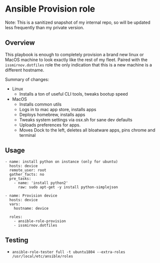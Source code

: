 # Ansible Provision role

Note: This is a sanitized snapshot of my internal repo, so will be updated less frequently than my private version.

## Overview

This playbook is enough to completely provision a brand new linux or MacOS machine to look exactly like the rest of my fleet.
Paired with the `issmirnov.dotfiles` role the only indication that this is a new machine is a different hostname.

Summary of changes:

- Linux
  - Installs a ton of useful CLI tools, tweaks bootup speed
- MacOS
  - Installs common utils
  - Logs in to mac app store, installs apps
  - Deploys homebrew, installs apps
  - Tweaks system settings via osx.sh for sane dev defaults
  - Uploads preferences for apps.
  - Moves Dock to the left, deletes all bloatware apps, pins chrome and terminal

## Usage

```
- name: install python on instance (only for ubuntu)
  hosts: device
  remote_user: root
  gather_facts: no
  pre_tasks:
    - name: 'install python2'
      raw: sudo apt-get -y install python-simplejson

- name: Provision device
  hosts: device
  vars:
    hostname: device

  roles:
    - ansible-role-provision
    - issmirnov.dotfiles
```

## Testing

- `ansible-role-tester full -t ubuntu1804 --extra-roles /usr/local/etc/ansible/roles`
